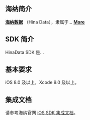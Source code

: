 ## 海纳简介

[**海纳数据**](https://www.hinadata.cn/)
（Hina Data），隶属于... [**More**](https://www.hinadata.cn/about/aboutus.html)


## SDK 简介

HinaData SDK 是...

## 基本要求

iOS 8.0 及以上，Xcode 9.0 及以上。

## 集成文档

请参考海纳官网 [iOS SDK 集成文档](http://www.hinadata.cn/manual/ios_sdk.html)。

